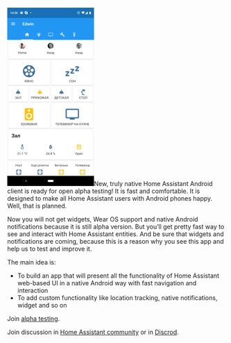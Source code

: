 ![App screenshot](/assets/images/scr_main_small.png)New, truly native Home Assistant Android client is ready for open alpha testing!
It is fast and comfortable. It is designed to make all Home Assistant users with Android phones happy. Well, that is planned.

Now you will not get widgets, Wear OS support and native Android notifications because it is still alpha version. But you’ll get pretty fast way to see and interact with Home Assistant entities. And be sure that widgets and notifications are coming, because this is a reason why you see this app and help us to test and improve it.

The main idea is:

- To build an app that will present all the functionality of Home Assistant web-based UI in a native Android way with fast navigation and interaction
- To add custom functionality like location tracking, native notifications, widget and so on

Join [alpha testing](/alpha-testing).

Join discussion in [Home Assistant community](https://community.home-assistant.io/t/alpha-testing-ha-client-native-android-client-for-home-assistant/69912) or in [Discrod](https://discord.gg/NSaQEQ8).
